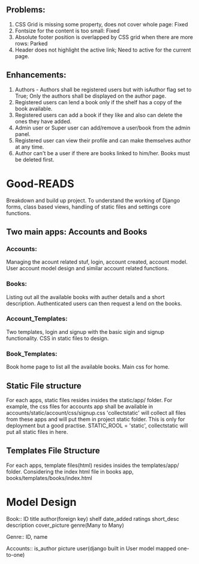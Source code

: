 ## Problems: 
1. CSS Grid is missing some property, does not cover whole page: Fixed
2. Fontsize for the content is too small: Fixed
3. Absolute footer position is overlapped by CSS grid when there are more rows: Parked
4. Header does not highlight the active link; Need to active for the current page.

## Enhancements:
1. Authors - Authors shall be registered users but with isAuthor flag set to True; Only the authors shall be displayed on the author page. 
2. Registered users can lend a book only if the shelf has a copy of the book available. 
3. Registered users can add a book if they like and also can delete the ones they have added. 
4. Admin user or Super user can add/remove a user/book from the admin panel.
5. Registered user can view their profile and can make themselves author at any time. 
6. Author can't be a user if there are books linked to him/her. Books must be deleted first. 

# Good-READS
Breakdown and build up project. To understand the working of Django forms, class based views, handling of static files and settings core functions.


## Two main apps: Accounts and Books
### Accounts: 
Managing the acount related stuf, login, account created, account model. User account model design and similar account related functions.

### Books: 
Listing out all the available books with auther details and a short description. Authenticated users can then request a lend on the books. 

### Account_Templates:
Two templates, login and signup with the basic sigin and signup functionality. CSS in static files to design. 

### Book_Templates:
Book home page to list all the available books. Main css for home. 

## Static File structure
For each apps, static files resides insides the static/app/ folder. For example, the css files for accounts app shall be available in accounts/static/account/css/signup.css
'collectstatic' will collect all files from these apps and will put them in project static folder. This is only for deployment but a good practise. 
STATIC_ROOL = 'static', collectstatic will put all static files in here. 

## Templates File Structure
For each apps, template files(html) resides insides the templates/app/ folder. Considering the index html file in books app,
books/templates/books/index.html

# Model Design
Book::
ID
title
author(foreign key)
shelf
date_added
ratings
short_desc
description
cover_picture
genre(Many to Many)

Genre::
ID, name

Accounts::
is_author
picture
user(django built in User model mapped one-to-one)